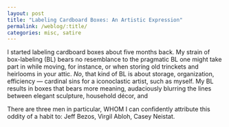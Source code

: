 ```yaml
---
layout: post
title: "Labeling Cardboard Boxes: An Artistic Expression"
permalink: /weblog/:title/
categories: misc, satire
---
```

I started labeling cardboard boxes about five months back. My strain of box-labeling (BL) bears no resemblance to the pragmatic BL one might take part in while moving, for instance, or when storing old trinckets and heirlooms in your attic. *No*, that kind of BL is about storage, organization, efficiency &mdash; cardinal sins for a iconoclastic artist, such as myself. My BL results in boxes that bears more meaning, audaciously blurring the lines between elegant sculpture, household d&eacute;cor, and 

There are three men in particular, WHOM I can confidently attribute this oddity of a habit to: Jeff Bezos, Virgil Abloh, Casey Neistat.